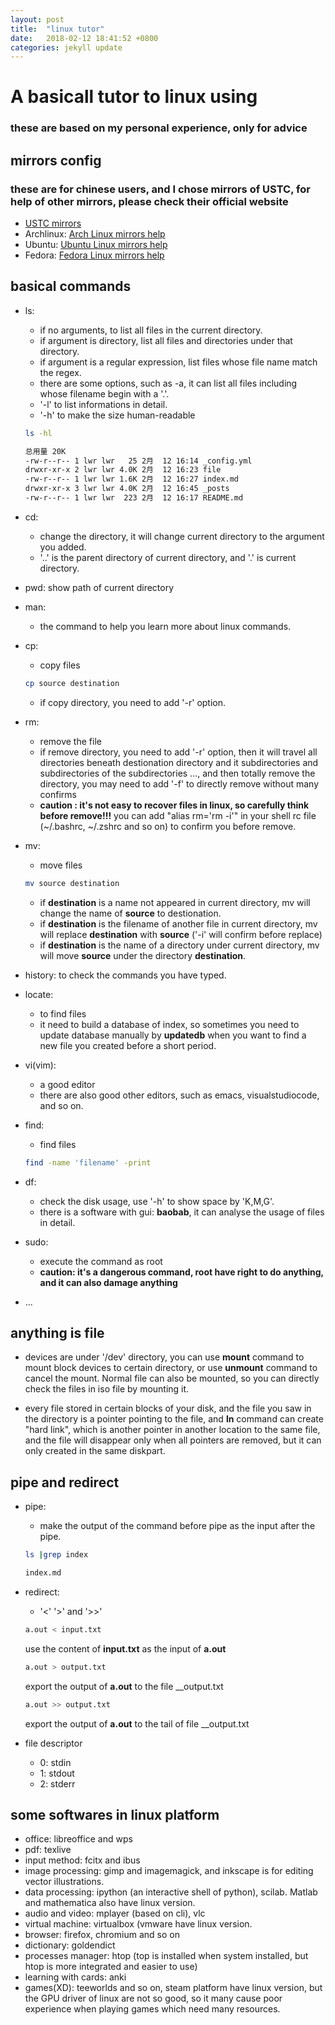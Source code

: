 ```yaml
---
layout: post
title:  "linux tutor"
date:   2018-02-12 18:41:52 +0800
categories: jekyll update
---
```

# A basicall tutor to linux using
### these are based on my personal experience, only for advice
## mirrors config
### these are for chinese users, and I chose mirrors of USTC, for help of other mirrors, please check their official website
- [USTC mirrors](http://mirrors.ustc.edu.cn/)
- Archlinux: [Arch Linux mirrors help](http://mirrors.ustc.edu.cn/help/archlinux.html)
- Ubuntu: [Ubuntu Linux mirrors help](http://mirrors.ustc.edu.cn/help/ubuntu.html)
- Fedora: [Fedora Linux mirrors help](http://mirrors.ustc.edu.cn/help/fedora.html)
## basical commands
- ls: 
	- if no arguments, to list all files in the current directory.
	- if argument is directory, list all files and directories under that directory.
	- if argument is a regular expression, list files whose file name match the regex.
	- there are some options, such as -a, it can list all files including whose filename begin with a '.'.
	- '-l' to list informations in detail.
	- '-h' to make the size human-readable

	```sh
	ls -hl

	总用量 20K
	-rw-r--r-- 1 lwr lwr   25 2月  12 16:14 _config.yml
	drwxr-xr-x 2 lwr lwr 4.0K 2月  12 16:23 file
	-rw-r--r-- 1 lwr lwr 1.6K 2月  12 16:27 index.md
	drwxr-xr-x 3 lwr lwr 4.0K 2月  12 16:45 _posts
	-rw-r--r-- 1 lwr lwr  223 2月  12 16:17 README.md
	```

- cd:
	- change the directory, it will change current directory to the argument you added.
	- '..' is the parent directory of current directory, and '.' is current directory.

- pwd:
	show path of current directory

- man:
	- the command to help you learn more about linux commands.

- cp:
	- copy files

	```sh
	cp source destination
	```
	- if copy directory, you need to add '-r' option.

- rm:
	- remove the file
	- if remove directory, you need to add '-r' option, then it will travel all directories beneath destionation directory and it subdirectories and subdirectories of the subdirectories ..., and then totally remove the directory, you may need to add '-f' to directly remove without many confirms
	- **caution : it's not easy to recover files in linux, so carefully think before remove!!!** you can add "alias rm='rm -i'" in your shell rc file (~/.bashrc, ~/.zshrc and so on) to confirm you before remove.

- mv:
	- move files

	```sh
	mv source destination
	```
	- if __destination__ is a name not appeared in current directory, mv will change the name of __source__ to destionation.
	- if __destination__ is the filename of another file in current directory, mv will replace __destination__ with __source__ ('-i' will confirm before replace)
	- if __destination__ is the name of a directory under current directory, mv will move __source__ under the directory __destination__.

- history:
	to check the commands you have typed.

- locate:
	- to find files
	- it need to build a database of index, so sometimes you need to update database manually by __updatedb__ when you want to find a new file you created before a short period.

- vi(vim):
	- a good editor
	- there are also good other editors, such as emacs, visualstudiocode, and so on.

- find:
	- find files

	```sh
	find -name 'filename' -print
	```

- df:
	- check the disk usage, use '-h' to show space by 'K,M,G'.
	- there is a software with gui: __baobab__, it can analyse the usage of files in detail.

- sudo:
	- execute the command as root
	- **caution: it's a dangerous command, root have right to do anything, and it can also damage anything**

- ...

## anything is file

- devices are under '/dev' directory, you can use __mount__ command to mount block devices to certain directory, or use __unmount__ command to cancel the mount. Normal file can also be mounted, so you can directly check the files in iso file by mounting it.

- every file stored in certain blocks of your disk, and the file you saw in the directory is a pointer pointing to the file, and __ln__ command can create "hard link", which is another pointer in another location to the same file, and the file will disappear only when all pointers are removed, but it can only created in the same diskpart.

## pipe and redirect

- pipe:
	- make the output of the command before pipe as the input after the pipe.

	```sh
	ls |grep index

	index.md
	```

- redirect:
	- '<' '>' and '>>'

	```sh
	a.out < input.txt
	```

	use the content of __input.txt__ as the input of __a.out__

	```sh
	a.out > output.txt
	```

	export the output of __a.out__ to the file __output.txt

	```sh
	a.out >> output.txt
	```

	export the output of __a.out__ to the tail of file __output.txt

- file descriptor
	- 0: stdin
	- 1: stdout
	- 2: stderr

## some softwares in linux platform

- office: libreoffice and wps
- pdf: texlive
- input method: fcitx and ibus
- image processing: gimp and imagemagick, and inkscape is for editing vector illustrations.
- data processing: ipython (an interactive shell of python), scilab. Matlab and mathematica also have linux version.
- audio and video: mplayer (based on cli), vlc
- virtual machine: virtualbox (vmware have linux version.
- browser: firefox, chromium and so on
- dictionary: goldendict
- processes manager: htop (top is installed when system installed, but htop is more integrated and easier to use)
- learning with cards: anki
- games(XD): teeworlds and so on, steam platform have linux version, but the GPU driver of linux are not so good, so it many cause poor experience when playing games which need many resources.
